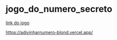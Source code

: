 # jogo_do_numero_secreto
[link do jogo](https://adivinharnumero-blond.vercel.app/)

https://adivinharnumero-blond.vercel.app/
